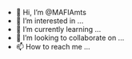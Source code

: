 - 👋 Hi, I’m @MAFIAmts
- 👀 I’m interested in ...
- 🌱 I’m currently learning ...
- 💞️ I’m looking to collaborate on ...
- 📫 How to reach me ...

<!---
MAFIAmts/MAFIAmts is a ✨ special ✨ repository because its `README.md` (this file) appears on your GitHub profile.
You can click the Preview link to take a look at your changes.
--->
